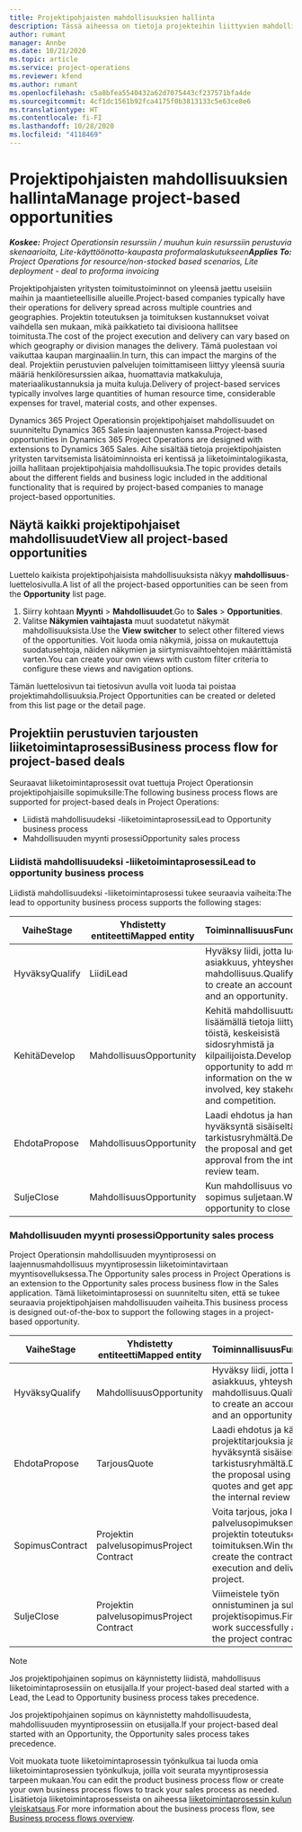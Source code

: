 ```yaml
---
title: Projektipohjaisten mahdollisuuksien hallinta
description: Tässä aiheessa on tietoja projekteihin liittyvien mahdollisuuksien käyttämisestä.
author: rumant
manager: Annbe
ms.date: 10/21/2020
ms.topic: article
ms.service: project-operations
ms.reviewer: kfend
ms.author: rumant
ms.openlocfilehash: c5a8bfea5540432a62d7075443cf237571bfa4de
ms.sourcegitcommit: 4cf1dc1561b92fca4175f0b3813133c5e63ce8e6
ms.translationtype: HT
ms.contentlocale: fi-FI
ms.lasthandoff: 10/28/2020
ms.locfileid: "4118469"
---
```

# <a name="manage-project-based-opportunities"></a><span data-ttu-id="5f548-103">Projektipohjaisten mahdollisuuksien hallinta</span><span class="sxs-lookup"><span data-stu-id="5f548-103">Manage project-based opportunities</span></span>

<span data-ttu-id="5f548-104">_**Koskee:** Project Operationsin resurssiin / muuhun kuin resurssiin perustuvia skenaarioita, Lite-käyttöönotto-kaupasta proformalaskutukseen_</span><span class="sxs-lookup"><span data-stu-id="5f548-104">_**Applies To:** Project Operations for resource/non-stocked based scenarios, Lite deployment - deal to proforma invoicing_</span></span>

<span data-ttu-id="5f548-105">Projektipohjaisten yritysten toimitustoiminnot on yleensä jaettu useisiin maihin ja maantieteellisille alueille.</span><span class="sxs-lookup"><span data-stu-id="5f548-105">Project-based companies typically have their operations for delivery spread across multiple countries and geographies.</span></span> <span data-ttu-id="5f548-106">Projektin toteutuksen ja toimituksen kustannukset voivat vaihdella sen mukaan, mikä paikkatieto tai divisioona hallitsee toimitusta.</span><span class="sxs-lookup"><span data-stu-id="5f548-106">The cost of the project execution and delivery can vary  based on which geography or division manages the delivery.</span></span> <span data-ttu-id="5f548-107">Tämä puolestaan voi vaikuttaa kaupan marginaaliin.</span><span class="sxs-lookup"><span data-stu-id="5f548-107">In turn, this can impact the margins of the deal.</span></span> <span data-ttu-id="5f548-108">Projektiin perustuvien palvelujen toimittamiseen liittyy yleensä suuria määriä henkilöresurssien aikaa, huomattavia matkakuluja, materiaalikustannuksia ja muita kuluja.</span><span class="sxs-lookup"><span data-stu-id="5f548-108">Delivery of project-based services typically involves large quantities of human resource time, considerable expenses for travel, material costs, and other expenses.</span></span>

<span data-ttu-id="5f548-109">Dynamics 365 Project Operationsin projektipohjaiset mahdollisuudet on suunniteltu Dynamics 365 Salesin laajennusten kanssa.</span><span class="sxs-lookup"><span data-stu-id="5f548-109">Project-based opportunities in Dynamics 365 Project Operations are designed with extensions to Dynamics 365 Sales.</span></span> <span data-ttu-id="5f548-110">Aihe sisältää tietoja projektipohjaisten yritysten tarvitsemista lisätoiminnoista eri kentissä ja liiketoimintalogiikasta, joilla hallitaan projektipohjaisia mahdollisuuksia.</span><span class="sxs-lookup"><span data-stu-id="5f548-110">The topic provides details about the different fields and business logic included in the additional functionality that is required by project-based companies to manage project-based opportunities.</span></span>

## <a name="view-all-project-based-opportunities"></a><span data-ttu-id="5f548-111">Näytä kaikki projektipohjaiset mahdollisuudet</span><span class="sxs-lookup"><span data-stu-id="5f548-111">View all project-based opportunities</span></span>

<span data-ttu-id="5f548-112">Luettelo kaikista projektipohjaisista mahdollisuuksista näkyy **mahdollisuus**-luettelosivulla.</span><span class="sxs-lookup"><span data-stu-id="5f548-112">A list of all the project-based opportunities can be seen from the **Opportunity** list page.</span></span> 

1. <span data-ttu-id="5f548-113">Siirry kohtaan **Myynti** > **Mahdollisuudet**.</span><span class="sxs-lookup"><span data-stu-id="5f548-113">Go to **Sales** > **Opportunities**.</span></span>
2. <span data-ttu-id="5f548-114">Valitse **Näkymien vaihtajasta** muut suodatetut näkymät mahdollisuuksista.</span><span class="sxs-lookup"><span data-stu-id="5f548-114">Use the **View switcher** to select other filtered views of the opportunities.</span></span> <span data-ttu-id="5f548-115">Voit luoda omia näkymiä, joissa on mukautettuja suodatusehtoja, näiden näkymien ja siirtymisvaihtoehtojen määrittämistä varten.</span><span class="sxs-lookup"><span data-stu-id="5f548-115">You can create your own views with custom filter criteria to configure these views and navigation options.</span></span>

<span data-ttu-id="5f548-116">Tämän luettelosivun tai tietosivun avulla voit luoda tai poistaa projektimahdollisuuksia.</span><span class="sxs-lookup"><span data-stu-id="5f548-116">Project Opportunities can be created or deleted from this list page or the detail page.</span></span>

## <a name="business-process-flow-for-project-based-deals"></a><span data-ttu-id="5f548-117">Projektiin perustuvien tarjousten liiketoimintaprosessi</span><span class="sxs-lookup"><span data-stu-id="5f548-117">Business process flow for project-based deals</span></span>

<span data-ttu-id="5f548-118">Seuraavat liiketoimintaprosessit ovat tuettuja Project Operationsin projektipohjaisille sopimuksille:</span><span class="sxs-lookup"><span data-stu-id="5f548-118">The following business process flows are supported for project-based deals in Project Operations:</span></span>

- <span data-ttu-id="5f548-119">Liidistä mahdollisuudeksi -liiketoimintaprosessi</span><span class="sxs-lookup"><span data-stu-id="5f548-119">Lead to Opportunity business process</span></span>
- <span data-ttu-id="5f548-120">Mahdollisuuden myynti prosessi</span><span class="sxs-lookup"><span data-stu-id="5f548-120">Opportunity sales process</span></span>

### <a name="lead-to-opportunity-business-process"></a><span data-ttu-id="5f548-121">Liidistä mahdollisuudeksi -liiketoimintaprosessi</span><span class="sxs-lookup"><span data-stu-id="5f548-121">Lead to opportunity business process</span></span> 
<span data-ttu-id="5f548-122">Liidistä mahdollisuudeksi -liiketoimintaprosessi tukee seuraavia vaiheita:</span><span class="sxs-lookup"><span data-stu-id="5f548-122">The lead to opportunity business process supports the following stages:</span></span>

| <span data-ttu-id="5f548-123">Vaihe</span><span class="sxs-lookup"><span data-stu-id="5f548-123">Stage</span></span> | <span data-ttu-id="5f548-124">Yhdistetty entiteetti</span><span class="sxs-lookup"><span data-stu-id="5f548-124">Mapped entity</span></span> | <span data-ttu-id="5f548-125">Toiminnallisuus</span><span class="sxs-lookup"><span data-stu-id="5f548-125">Functionality</span></span> |
| --- | --- | --- |
| <span data-ttu-id="5f548-126">Hyväksy</span><span class="sxs-lookup"><span data-stu-id="5f548-126">Qualify</span></span> | <span data-ttu-id="5f548-127">Liidi</span><span class="sxs-lookup"><span data-stu-id="5f548-127">Lead</span></span> | <span data-ttu-id="5f548-128">Hyväksy liidi, jotta luodaan asiakkuus, yhteyshenkilö ja mahdollisuus.</span><span class="sxs-lookup"><span data-stu-id="5f548-128">Qualify the lead to create an account, contact, and an opportunity.</span></span> |
| <span data-ttu-id="5f548-129">Kehitä</span><span class="sxs-lookup"><span data-stu-id="5f548-129">Develop</span></span> | <span data-ttu-id="5f548-130">Mahdollisuus</span><span class="sxs-lookup"><span data-stu-id="5f548-130">Opportunity</span></span> | <span data-ttu-id="5f548-131">Kehitä mahdollisuutta lisäämällä tietoja liittyvistä töistä, keskeisistä sidosryhmistä ja kilpailijoista.</span><span class="sxs-lookup"><span data-stu-id="5f548-131">Develop the opportunity to add more information on the work involved, key stakeholders, and competition.</span></span> |
| <span data-ttu-id="5f548-132">Ehdota</span><span class="sxs-lookup"><span data-stu-id="5f548-132">Propose</span></span> | <span data-ttu-id="5f548-133">Mahdollisuus</span><span class="sxs-lookup"><span data-stu-id="5f548-133">Opportunity</span></span> | <span data-ttu-id="5f548-134">Laadi ehdotus ja hanki hyväksyntä sisäiseltä tarkistusryhmältä.</span><span class="sxs-lookup"><span data-stu-id="5f548-134">Develop the proposal and get approval from the internal review team.</span></span> |
| <span data-ttu-id="5f548-135">Sulje</span><span class="sxs-lookup"><span data-stu-id="5f548-135">Close</span></span> | <span data-ttu-id="5f548-136">Mahdollisuus</span><span class="sxs-lookup"><span data-stu-id="5f548-136">Opportunity</span></span> | <span data-ttu-id="5f548-137">Kun mahdollisuus voitetaan, sopimus suljetaan.</span><span class="sxs-lookup"><span data-stu-id="5f548-137">Win the opportunity to close the deal.</span></span> |

### <a name="opportunity-sales-process"></a><span data-ttu-id="5f548-138">Mahdollisuuden myynti prosessi</span><span class="sxs-lookup"><span data-stu-id="5f548-138">Opportunity sales process</span></span>
<span data-ttu-id="5f548-139">Project Operationsin mahdollisuuden myyntiprosessi on laajennusmahdollisuus myyntiprosessin liiketoimintavirtaan myyntisovelluksessa.</span><span class="sxs-lookup"><span data-stu-id="5f548-139">The Opportunity sales process in Project Operations is an extension to the Opportunity sales process business flow in the Sales application.</span></span> <span data-ttu-id="5f548-140">Tämä liiketoimintaprosessi on suunniteltu siten, että se tukee seuraavia projektipohjaisen mahdollisuuden vaiheita.</span><span class="sxs-lookup"><span data-stu-id="5f548-140">This business process is designed out-of-the-box to support the following stages in a project-based opportunity.</span></span>

| <span data-ttu-id="5f548-141">Vaihe</span><span class="sxs-lookup"><span data-stu-id="5f548-141">Stage</span></span> | <span data-ttu-id="5f548-142">Yhdistetty entiteetti</span><span class="sxs-lookup"><span data-stu-id="5f548-142">Mapped entity</span></span> | <span data-ttu-id="5f548-143">Toiminnallisuus</span><span class="sxs-lookup"><span data-stu-id="5f548-143">Functionality</span></span> |
| --- | --- | --- |
| <span data-ttu-id="5f548-144">Hyväksy</span><span class="sxs-lookup"><span data-stu-id="5f548-144">Qualify</span></span> | <span data-ttu-id="5f548-145">Mahdollisuus</span><span class="sxs-lookup"><span data-stu-id="5f548-145">Opportunity</span></span> | <span data-ttu-id="5f548-146">Hyväksy liidi, jotta luodaan asiakkuus, yhteyshenkilö ja mahdollisuus.</span><span class="sxs-lookup"><span data-stu-id="5f548-146">Qualify the lead to create an account, contact, and an opportunity.</span></span> |
| <span data-ttu-id="5f548-147">Ehdota</span><span class="sxs-lookup"><span data-stu-id="5f548-147">Propose</span></span> | <span data-ttu-id="5f548-148">Tarjous</span><span class="sxs-lookup"><span data-stu-id="5f548-148">Quote</span></span> | <span data-ttu-id="5f548-149">Laadi ehdotus ja käyttämällä projektitarjouksia ja hanki hyväksyntä sisäiseltä tarkistusryhmältä.</span><span class="sxs-lookup"><span data-stu-id="5f548-149">Develop the proposal using project quotes and get approval from the internal review team.</span></span> |
| <span data-ttu-id="5f548-150">Sopimus</span><span class="sxs-lookup"><span data-stu-id="5f548-150">Contract</span></span> | <span data-ttu-id="5f548-151">Projektin palvelusopimus</span><span class="sxs-lookup"><span data-stu-id="5f548-151">Project Contract</span></span> | <span data-ttu-id="5f548-152">Voita tarjous, joka luo palvelusopimuksen ja aloittaa projektin toteutuksen ja toimituksen.</span><span class="sxs-lookup"><span data-stu-id="5f548-152">Win the quote to create the contract and begin execution and delivery on the project.</span></span> |
| <span data-ttu-id="5f548-153">Sulje</span><span class="sxs-lookup"><span data-stu-id="5f548-153">Close</span></span> | <span data-ttu-id="5f548-154">Projektin palvelusopimus</span><span class="sxs-lookup"><span data-stu-id="5f548-154">Project Contract</span></span> | <span data-ttu-id="5f548-155">Viimeistele työn onnistuminen ja sulje projektisopimus.</span><span class="sxs-lookup"><span data-stu-id="5f548-155">Finish the work successfully and close the project contract.</span></span> |

> [!NOTE]
> <span data-ttu-id="5f548-156">Jos projektipohjainen sopimus on käynnistetty liidistä, mahdollisuus liiketoimintaprosessiin on etusijalla.</span><span class="sxs-lookup"><span data-stu-id="5f548-156">If your project-based deal started with a Lead, the Lead to Opportunity business process takes precedence.</span></span>
>
> <span data-ttu-id="5f548-157">Jos projektipohjainen sopimus on käynnistetty mahdollisuudesta, mahdollisuuden myyntiprosessiin on etusijalla.</span><span class="sxs-lookup"><span data-stu-id="5f548-157">If your project-based deal started with an Opportunity, the Opportunity sales process takes precedence.</span></span>

<span data-ttu-id="5f548-158">Voit muokata tuote liiketoimintaprosessin työnkulkua tai luoda omia liiketoimintaprosessien työnkulkuja, joilla voit seurata myyntiprosessia tarpeen mukaan.</span><span class="sxs-lookup"><span data-stu-id="5f548-158">You can edit the product business process flow or create your own business process flows to track your sales process as needed.</span></span> <span data-ttu-id="5f548-159">Lisätietoja liiketoimintaprosesseista on aiheessa [liiketoimintaprosessin kulun yleiskatsaus](https://docs.microsoft.com/dynamics365/customerengagement/on-premises/customize/business-process-flows-overview).</span><span class="sxs-lookup"><span data-stu-id="5f548-159">For more information about the business process flow, see [Business process flows overview](https://docs.microsoft.com/dynamics365/customerengagement/on-premises/customize/business-process-flows-overview).</span></span>
